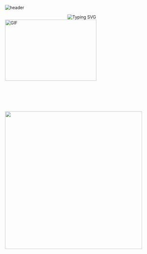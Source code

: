 <!--헤더-->
![header](https://capsule-render.vercel.app/api?type=waving&color=auto&text=Welcome%20to%20Juhee's%20GitHub%20🐣&animation=twinkling&fontSize=43&fontAlignY=40&fontAlign=50&height=210)
<!--글씨-->
<div align="center">
    <img align="center" src="https://readme-typing-svg.demolab.com?font=Oleo+Script&size=28&pause=1000&color=3CB371&width=580&lines=Hi+there%2C+I'm+juhee!;Welcome+to+my+Github!"
        alt="Typing SVG" />
</div>
<!--GIF삽입-->
<img align="left" alt="GIF"
    src="https://user-images.githubusercontent.com/74038190/221352975-94759904-aa4c-4032-a8ab-b546efb9c478.gif?raw=true"
    width="300" height="200" />
<!--스트릭-->
<img align="center" style="margin-top: 100px;" width="450" src="https://streak-stats.demolab.com?user=juheehasaeyo&theme=vue&hide_border=true&date_format=%5BY.%5Dn.j&background=FFFFFF00">

<!-- 백준 솔브드
<img src="http://mazandi.herokuapp.com/api?handle=carlacho115&theme=warm"/>
-->
